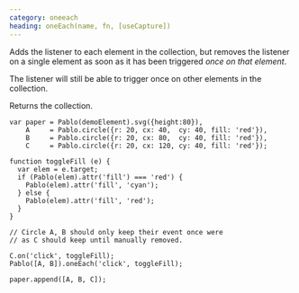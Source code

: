 ```yaml
--- 
category: oneeach
heading: oneEach(name, fn, [useCapture])
---
```


Adds the listener to each element in the collection, but removes the listener on a single element as soon as it has been triggered *once on that element*.

The listener will still be able to trigger once on other elements in the collection.

Returns the collection.

    var paper = Pablo(demoElement).svg({height:80}),
        A     = Pablo.circle({r: 20, cx: 40,  cy: 40, fill: 'red'}),
        B     = Pablo.circle({r: 20, cx: 80,  cy: 40, fill: 'red'}),
        C     = Pablo.circle({r: 20, cx: 120, cy: 40, fill: 'red'});

    function toggleFill (e) {
      var elem = e.target;
      if (Pablo(elem).attr('fill') === 'red') {
        Pablo(elem).attr('fill', 'cyan');
      } else {
        Pablo(elem).attr('fill', 'red');
      }
    }

    // Circle A, B should only keep their event once were 
    // as C should keep until manually removed.

    C.on('click', toggleFill);
    Pablo([A, B]).oneEach('click', toggleFill);

    paper.append([A, B, C]);
